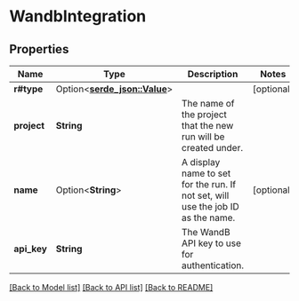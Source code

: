 # WandbIntegration

## Properties

Name | Type | Description | Notes
------------ | ------------- | ------------- | -------------
**r#type** | Option<[**serde_json::Value**](.md)> |  | [optional]
**project** | **String** | The name of the project that the new run will be created under. | 
**name** | Option<**String**> | A display name to set for the run. If not set, will use the job ID as the name. | [optional]
**api_key** | **String** | The WandB API key to use for authentication. | 

[[Back to Model list]](../README.md#documentation-for-models) [[Back to API list]](../README.md#documentation-for-api-endpoints) [[Back to README]](../README.md)


